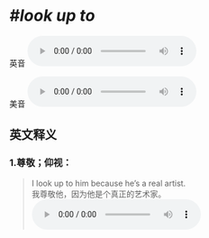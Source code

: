 # ***\#look up to*** 
英音
<audio src="./media/look up to1_AAC.aac" controls="controls"></audio>

美音
<audio src="./media/look up to2_AAC.aac" controls="controls"></audio>



  

英文释义
---
### 1.**尊敬；仰视：**  

 > I look up to him because he’s a real artist.   
 > 我尊敬他，因为他是个真正的艺术家。    
<audio src="./media/look-39.aac" controls="controls"></audio>


